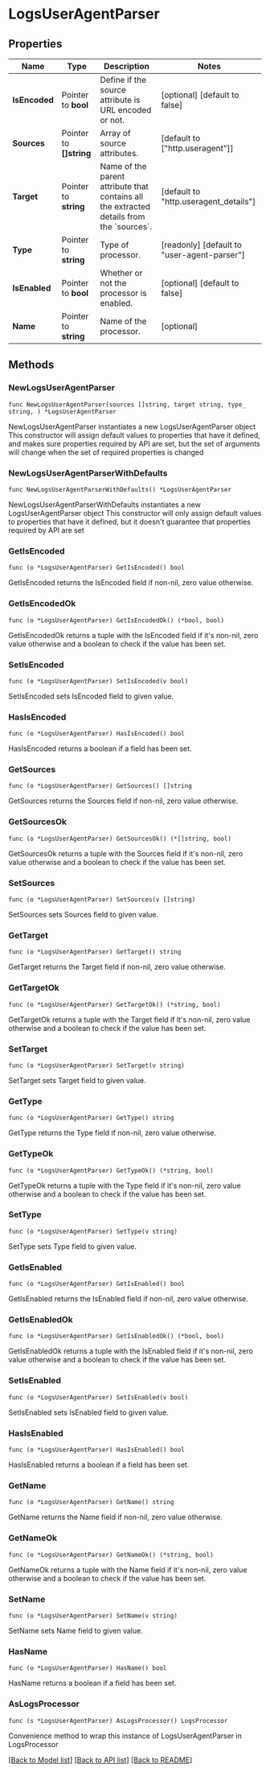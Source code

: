 # LogsUserAgentParser

## Properties

Name | Type | Description | Notes
------------ | ------------- | ------------- | -------------
**IsEncoded** | Pointer to **bool** | Define if the source attribute is URL encoded or not. | [optional] [default to false]
**Sources** | Pointer to **[]string** | Array of source attributes. | [default to ["http.useragent"]]
**Target** | Pointer to **string** | Name of the parent attribute that contains all the extracted details from the &#x60;sources&#x60;. | [default to "http.useragent_details"]
**Type** | Pointer to **string** | Type of processor. | [readonly] [default to "user-agent-parser"]
**IsEnabled** | Pointer to **bool** | Whether or not the processor is enabled. | [optional] [default to false]
**Name** | Pointer to **string** | Name of the processor. | [optional] 

## Methods

### NewLogsUserAgentParser

`func NewLogsUserAgentParser(sources []string, target string, type_ string, ) *LogsUserAgentParser`

NewLogsUserAgentParser instantiates a new LogsUserAgentParser object
This constructor will assign default values to properties that have it defined,
and makes sure properties required by API are set, but the set of arguments
will change when the set of required properties is changed

### NewLogsUserAgentParserWithDefaults

`func NewLogsUserAgentParserWithDefaults() *LogsUserAgentParser`

NewLogsUserAgentParserWithDefaults instantiates a new LogsUserAgentParser object
This constructor will only assign default values to properties that have it defined,
but it doesn't guarantee that properties required by API are set

### GetIsEncoded

`func (o *LogsUserAgentParser) GetIsEncoded() bool`

GetIsEncoded returns the IsEncoded field if non-nil, zero value otherwise.

### GetIsEncodedOk

`func (o *LogsUserAgentParser) GetIsEncodedOk() (*bool, bool)`

GetIsEncodedOk returns a tuple with the IsEncoded field if it's non-nil, zero value otherwise
and a boolean to check if the value has been set.

### SetIsEncoded

`func (o *LogsUserAgentParser) SetIsEncoded(v bool)`

SetIsEncoded sets IsEncoded field to given value.

### HasIsEncoded

`func (o *LogsUserAgentParser) HasIsEncoded() bool`

HasIsEncoded returns a boolean if a field has been set.

### GetSources

`func (o *LogsUserAgentParser) GetSources() []string`

GetSources returns the Sources field if non-nil, zero value otherwise.

### GetSourcesOk

`func (o *LogsUserAgentParser) GetSourcesOk() (*[]string, bool)`

GetSourcesOk returns a tuple with the Sources field if it's non-nil, zero value otherwise
and a boolean to check if the value has been set.

### SetSources

`func (o *LogsUserAgentParser) SetSources(v []string)`

SetSources sets Sources field to given value.


### GetTarget

`func (o *LogsUserAgentParser) GetTarget() string`

GetTarget returns the Target field if non-nil, zero value otherwise.

### GetTargetOk

`func (o *LogsUserAgentParser) GetTargetOk() (*string, bool)`

GetTargetOk returns a tuple with the Target field if it's non-nil, zero value otherwise
and a boolean to check if the value has been set.

### SetTarget

`func (o *LogsUserAgentParser) SetTarget(v string)`

SetTarget sets Target field to given value.


### GetType

`func (o *LogsUserAgentParser) GetType() string`

GetType returns the Type field if non-nil, zero value otherwise.

### GetTypeOk

`func (o *LogsUserAgentParser) GetTypeOk() (*string, bool)`

GetTypeOk returns a tuple with the Type field if it's non-nil, zero value otherwise
and a boolean to check if the value has been set.

### SetType

`func (o *LogsUserAgentParser) SetType(v string)`

SetType sets Type field to given value.


### GetIsEnabled

`func (o *LogsUserAgentParser) GetIsEnabled() bool`

GetIsEnabled returns the IsEnabled field if non-nil, zero value otherwise.

### GetIsEnabledOk

`func (o *LogsUserAgentParser) GetIsEnabledOk() (*bool, bool)`

GetIsEnabledOk returns a tuple with the IsEnabled field if it's non-nil, zero value otherwise
and a boolean to check if the value has been set.

### SetIsEnabled

`func (o *LogsUserAgentParser) SetIsEnabled(v bool)`

SetIsEnabled sets IsEnabled field to given value.

### HasIsEnabled

`func (o *LogsUserAgentParser) HasIsEnabled() bool`

HasIsEnabled returns a boolean if a field has been set.

### GetName

`func (o *LogsUserAgentParser) GetName() string`

GetName returns the Name field if non-nil, zero value otherwise.

### GetNameOk

`func (o *LogsUserAgentParser) GetNameOk() (*string, bool)`

GetNameOk returns a tuple with the Name field if it's non-nil, zero value otherwise
and a boolean to check if the value has been set.

### SetName

`func (o *LogsUserAgentParser) SetName(v string)`

SetName sets Name field to given value.

### HasName

`func (o *LogsUserAgentParser) HasName() bool`

HasName returns a boolean if a field has been set.


### AsLogsProcessor

`func (s *LogsUserAgentParser) AsLogsProcessor() LogsProcessor`

Convenience method to wrap this instance of LogsUserAgentParser in LogsProcessor

[[Back to Model list]](../README.md#documentation-for-models) [[Back to API list]](../README.md#documentation-for-api-endpoints) [[Back to README]](../README.md)


